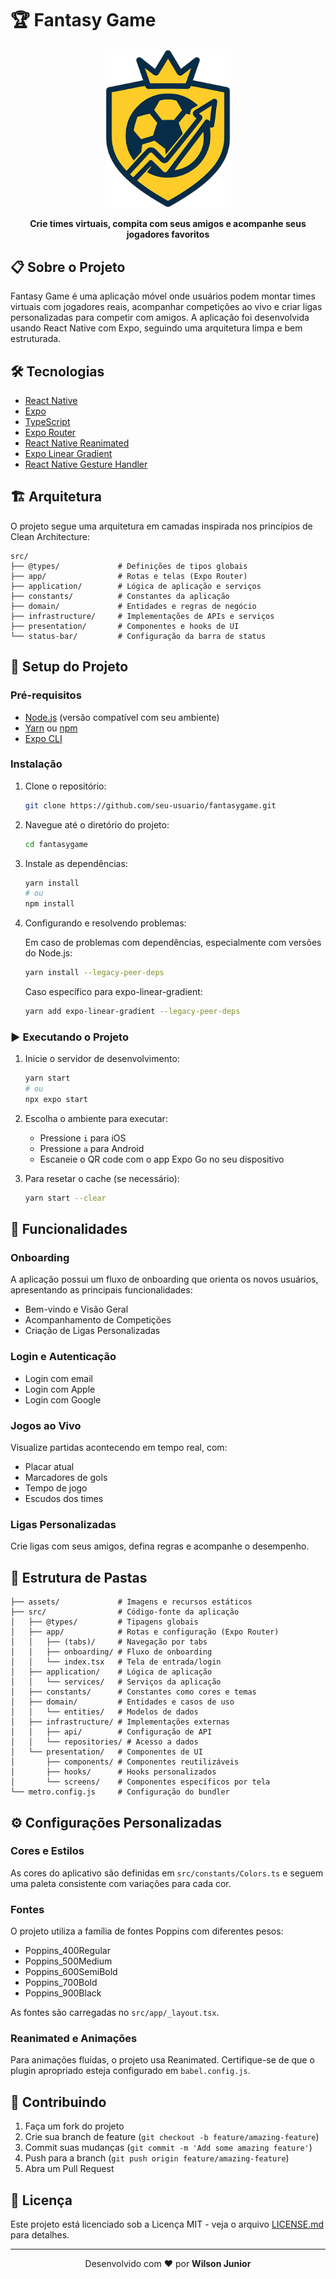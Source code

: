 # 🏆 Fantasy Game

<div align="center">
  <img src="assets/images/logo.png" alt="Fantasy Game Logo" width="200" />
  <p><strong>Crie times virtuais, compita com seus amigos e acompanhe seus jogadores favoritos</strong></p>
</div>

## 📋 Sobre o Projeto

Fantasy Game é uma aplicação móvel onde usuários podem montar times virtuais com jogadores reais, acompanhar competições ao vivo e criar ligas personalizadas para competir com amigos. A aplicação foi desenvolvida usando React Native com Expo, seguindo uma arquitetura limpa e bem estruturada.

## 🛠️ Tecnologias

- [React Native](https://reactnative.dev/)
- [Expo](https://expo.dev/)
- [TypeScript](https://www.typescriptlang.org/)
- [Expo Router](https://docs.expo.dev/router/introduction/)
- [React Native Reanimated](https://docs.swmansion.com/react-native-reanimated/)
- [Expo Linear Gradient](https://docs.expo.dev/versions/latest/sdk/linear-gradient/)
- [React Native Gesture Handler](https://docs.swmansion.com/react-native-gesture-handler/)

## 🏗️ Arquitetura

O projeto segue uma arquitetura em camadas inspirada nos princípios de Clean Architecture:

```
src/
├── @types/             # Definições de tipos globais
├── app/                # Rotas e telas (Expo Router)
├── application/        # Lógica de aplicação e serviços
├── constants/          # Constantes da aplicação
├── domain/             # Entidades e regras de negócio
├── infrastructure/     # Implementações de APIs e serviços
├── presentation/       # Componentes e hooks de UI
└── status-bar/         # Configuração da barra de status
```

## 🚀 Setup do Projeto

### Pré-requisitos

- [Node.js](https://nodejs.org/) (versão compatível com seu ambiente)
- [Yarn](https://yarnpkg.com/) ou [npm](https://www.npmjs.com/)
- [Expo CLI](https://docs.expo.dev/workflow/expo-cli/)

### Instalação

1. Clone o repositório:

   ```bash
   git clone https://github.com/seu-usuario/fantasygame.git
   ```

2. Navegue até o diretório do projeto:

   ```bash
   cd fantasygame
   ```

3. Instale as dependências:

   ```bash
   yarn install
   # ou
   npm install
   ```

4. Configurando e resolvendo problemas:

   Em caso de problemas com dependências, especialmente com versões do Node.js:

   ```bash
   yarn install --legacy-peer-deps
   ```

   Caso específico para expo-linear-gradient:

   ```bash
   yarn add expo-linear-gradient --legacy-peer-deps
   ```

### ▶️ Executando o Projeto

1. Inicie o servidor de desenvolvimento:

   ```bash
   yarn start
   # ou
   npx expo start
   ```

2. Escolha o ambiente para executar:

   - Pressione `i` para iOS
   - Pressione `a` para Android
   - Escaneie o QR code com o app Expo Go no seu dispositivo

3. Para resetar o cache (se necessário):
   ```bash
   yarn start --clear
   ```

## 📱 Funcionalidades

### Onboarding

A aplicação possui um fluxo de onboarding que orienta os novos usuários, apresentando as principais funcionalidades:

- Bem-vindo e Visão Geral
- Acompanhamento de Competições
- Criação de Ligas Personalizadas

### Login e Autenticação

- Login com email
- Login com Apple
- Login com Google

### Jogos ao Vivo

Visualize partidas acontecendo em tempo real, com:

- Placar atual
- Marcadores de gols
- Tempo de jogo
- Escudos dos times

### Ligas Personalizadas

Crie ligas com seus amigos, defina regras e acompanhe o desempenho.

## 📁 Estrutura de Pastas

```
├── assets/             # Imagens e recursos estáticos
├── src/                # Código-fonte da aplicação
│   ├── @types/         # Tipagens globais
│   ├── app/            # Rotas e configuração (Expo Router)
│   │   ├── (tabs)/     # Navegação por tabs
│   │   ├── onboarding/ # Fluxo de onboarding
│   │   └── index.tsx   # Tela de entrada/login
│   ├── application/    # Lógica de aplicação
│   │   └── services/   # Serviços da aplicação
│   ├── constants/      # Constantes como cores e temas
│   ├── domain/         # Entidades e casos de uso
│   │   └── entities/   # Modelos de dados
│   ├── infrastructure/ # Implementações externas
│   │   ├── api/        # Configuração de API
│   │   └── repositories/ # Acesso a dados
│   └── presentation/   # Componentes de UI
│       ├── components/ # Componentes reutilizáveis
│       ├── hooks/      # Hooks personalizados
│       └── screens/    # Componentes específicos por tela
└── metro.config.js     # Configuração do bundler
```

## ⚙️ Configurações Personalizadas

### Cores e Estilos

As cores do aplicativo são definidas em `src/constants/Colors.ts` e seguem uma paleta consistente com variações para cada cor.

### Fontes

O projeto utiliza a família de fontes Poppins com diferentes pesos:

- Poppins_400Regular
- Poppins_500Medium
- Poppins_600SemiBold
- Poppins_700Bold
- Poppins_900Black

As fontes são carregadas no `src/app/_layout.tsx`.

### Reanimated e Animações

Para animações fluídas, o projeto usa Reanimated. Certifique-se de que o plugin apropriado esteja configurado em `babel.config.js`.

## 🤝 Contribuindo

1. Faça um fork do projeto
2. Crie sua branch de feature (`git checkout -b feature/amazing-feature`)
3. Commit suas mudanças (`git commit -m 'Add some amazing feature'`)
4. Push para a branch (`git push origin feature/amazing-feature`)
5. Abra um Pull Request

## 📄 Licença

Este projeto está licenciado sob a Licença MIT - veja o arquivo [LICENSE.md](LICENSE.md) para detalhes.

---

<div align="center">
  <p>Desenvolvido com ❤️ por <b>Wilson Junior</b></p>
</div>
